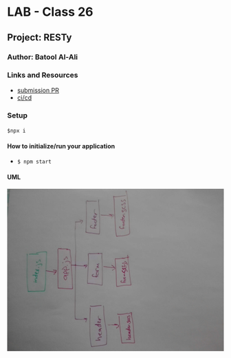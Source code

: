 # LAB - Class 26

## Project: RESTy

### Author: Batool Al-Ali

### Links and Resources

- [submission PR]()
- [ci/cd]()

### Setup
` $npx i `

#### How to initialize/run your application 
- `$ npm start`


#### UML
![UML Diagram](UML.jpg)